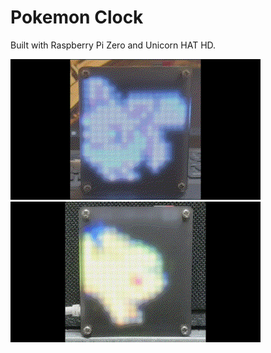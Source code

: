 # Pokemon Clock

Built with Raspberry Pi Zero and Unicorn HAT HD.

<img src="resource/eevee.gif" width="400">
<img src="resource/pikachu.gif" width="400">
